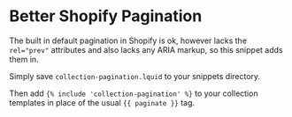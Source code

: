 # Better Shopify Pagination

The built in default pagination in Shopify is ok, however lacks the `rel="prev"` attributes and also lacks any ARIA markup, so this snippet adds them in.

Simply save `collection-pagination.lquid` to your snippets directory.

Then add `{% include 'collection-pagination' %}` to your collection templates in place of the usual `{{ paginate }}` tag.

